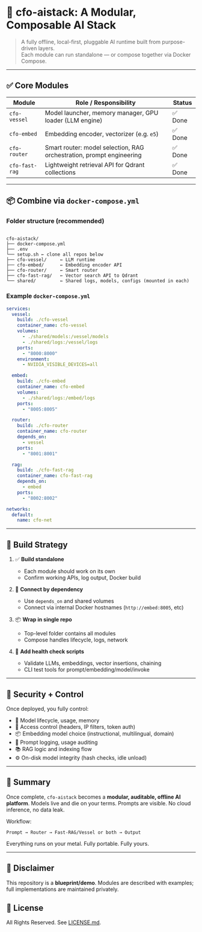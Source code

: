 # 🧱 cfo-aistack: A Modular, Composable AI Stack

> A fully offline, local-first, pluggable AI runtime built from purpose-driven layers.  
> Each module can run standalone — or compose together via Docker Compose.

---

## ✅ Core Modules

| Module         | Role / Responsibility                                     | Status |
| -------------- | --------------------------------------------------------- | ------ |
| `cfo-vessel`   | Model launcher, memory manager, GPU loader (LLM engine)   | ✅ Done |
| `cfo-embed`    | Embedding encoder, vectorizer (e.g. `e5`)   | ✅ Done |
| `cfo-router`   | Smart router: model selection, RAG orchestration, prompt engineering | ✅ Done |
| `cfo-fast-rag` | Lightweight retrieval API for Qdrant collections          | ✅ Done |

---

## 📦 Combine via `docker-compose.yml`

### Folder structure (recommended)

```

cfo-aistack/
├── docker-compose.yml
├── .env
└── setup.sh ← clone all repos below
├── cfo-vessel/     ← LLM runtime
├── cfo-embed/      ← Embedding encoder API
├── cfo-router/     ← Smart router
├── cfo-fast-rag/   ← Vector search API to Qdrant
└── shared/         ← Shared logs, models, configs (mounted in each)

````

### Example `docker-compose.yml`

```yaml
services:
  vessel:
    build: ./cfo-vessel
    container_name: cfo-vessel
    volumes:
      - ./shared/models:/vessel/models
      - ./shared/logs:/vessel/logs
    ports:
      - "8000:8000"
    environment:
      - NVIDIA_VISIBLE_DEVICES=all

  embed:
    build: ./cfo-embed
    container_name: cfo-embed
    volumes:
      - ./shared/logs:/embed/logs
    ports:
      - "8005:8005"

  router:
    build: ./cfo-router
    container_name: cfo-router
    depends_on:
      - vessel
    ports:
      - "8001:8001"

  rag:
    build: ./cfo-fast-rag
    container_name: cfo-fast-rag
    depends_on:
      - embed
    ports:
      - "8002:8002"

networks:
  default:
    name: cfo-net
````

---

## 🔧 Build Strategy

1. ✅ **Build standalone**

   * Each module should work on its own
   * Confirm working APIs, log output, Docker build

2. 🔗 **Connect by dependency**

   * Use `depends_on` and shared volumes
   * Connect via internal Docker hostnames (`http://embed:8005`, etc)

3. 📦 **Wrap in single repo**

   * Top-level folder contains all modules
   * Compose handles lifecycle, logs, network

4. 🧪 **Add health check scripts**

   * Validate LLMs, embeddings, vector insertions, chaining
   * CLI test tools for prompt/embedding/model/invoke

---

## 🔐 Security + Control

Once deployed, you fully control:

* 🧠 Model lifecycle, usage, memory
* 🔐 Access control (headers, IP filters, token auth)
* 📦 Embedding model choice (instructional, multilingual, domain)
* 🧾 Prompt logging, usage auditing
* 📚 RAG logic and indexing flow
* ⚙️ On-disk model integrity (hash checks, idle unload)

---

## 🏁 Summary

Once complete, `cfo-aistack` becomes a **modular, auditable, offline AI platform**.
Models live and die on your terms. Prompts are visible. No cloud inference, no data leak.

Workflow:

```
Prompt → Router → Fast-RAG/Vessel or both → Output
```

Everything runs on your metal. Fully portable. Fully yours.

---

## 🔹 Disclaimer

This repository is a **blueprint/demo**.
Modules are described with examples; full implementations are maintained privately.

## 🔹 License

All Rights Reserved. See [LICENSE.md](./LICENSE.md).

